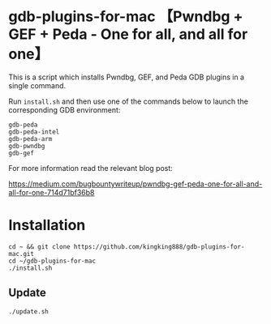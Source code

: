 # gdb-plugins-for-mac 【Pwndbg + GEF + Peda - One for all, and all for one】

This is a script which installs Pwndbg, GEF, and Peda GDB plugins in a single command.

Run `install.sh` and then use one of the commands below to launch the corresponding GDB environment:

```
gdb-peda
gdb-peda-intel
gdb-peda-arm
gdb-pwndbg
gdb-gef
```

For more information read the relevant blog post:

https://medium.com/bugbountywriteup/pwndbg-gef-peda-one-for-all-and-all-for-one-714d71bf36b8

# Installation

```
cd ~ && git clone https://github.com/kingking888/gdb-plugins-for-mac.git
cd ~/gdb-plugins-for-mac
./install.sh
```

## Update

```
./update.sh
```
